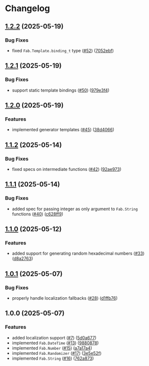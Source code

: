 # Changelog

## [1.2.2](https://github.com/Fab-Elixir/fab/compare/v1.2.1...v1.2.2) (2025-05-19)


### Bug Fixes

* fixed `Fab.Template.binding_t` type ([#52](https://github.com/Fab-Elixir/fab/issues/52)) ([7052ebf](https://github.com/Fab-Elixir/fab/commit/7052ebf090a191ad431b428550b975a6e72381fb))

## [1.2.1](https://github.com/Fab-Elixir/fab/compare/v1.2.0...v1.2.1) (2025-05-19)


### Bug Fixes

* support static template bindings ([#50](https://github.com/Fab-Elixir/fab/issues/50)) ([979e3f4](https://github.com/Fab-Elixir/fab/commit/979e3f402478cdc9057f42b234da08cfed4235af))

## [1.2.0](https://github.com/Fab-Elixir/fab/compare/v1.1.2...v1.2.0) (2025-05-19)


### Features

* implemented generator templates ([#45](https://github.com/Fab-Elixir/fab/issues/45)) ([38d4066](https://github.com/Fab-Elixir/fab/commit/38d40668d466dc50f6122f8be3ee674876cdbc7e))

## [1.1.2](https://github.com/Fab-Elixir/fab/compare/v1.1.1...v1.1.2) (2025-05-14)


### Bug Fixes

* fixed specs on intermediate functions ([#42](https://github.com/Fab-Elixir/fab/issues/42)) ([92ae973](https://github.com/Fab-Elixir/fab/commit/92ae973ffa2b7f1c4e3378fd77397b3c288bb040))

## [1.1.1](https://github.com/Fab-Elixir/fab/compare/v1.1.0...v1.1.1) (2025-05-14)


### Bug Fixes

* added spec for passing integer as only argument to `Fab.String` functions ([#40](https://github.com/Fab-Elixir/fab/issues/40)) ([c628ff9](https://github.com/Fab-Elixir/fab/commit/c628ff9c6fafeb482cb4c64920abbb3072313b78))

## [1.1.0](https://github.com/Fab-Elixir/fab/compare/v1.0.1...v1.1.0) (2025-05-12)


### Features

* added support for generating random hexadecimal numbers ([#33](https://github.com/Fab-Elixir/fab/issues/33)) ([d8a2763](https://github.com/Fab-Elixir/fab/commit/d8a2763cdf40534e5051f767e9756e3c8d4eaf9f))

## [1.0.1](https://github.com/Fab-Elixir/fab/compare/v1.0.0...v1.0.1) (2025-05-07)


### Bug Fixes

* properly handle localization fallbacks ([#28](https://github.com/Fab-Elixir/fab/issues/28)) ([d1ffb76](https://github.com/Fab-Elixir/fab/commit/d1ffb76068bdc3886221c7a91b01319425b16c4c))

## 1.0.0 (2025-05-07)


### Features

* added localization support ([#7](https://github.com/Fab-Elixir/fab/issues/7)) ([5d0a677](https://github.com/Fab-Elixir/fab/commit/5d0a677d608aa37ffc99c8b994cd3a17045d1b9d))
* implemented `Fab.DateTime` ([#13](https://github.com/Fab-Elixir/fab/issues/13)) ([9880878](https://github.com/Fab-Elixir/fab/commit/98808783f527a8ec90ffe586ca5dbb339686067a))
* implemented `Fab.Number` ([#15](https://github.com/Fab-Elixir/fab/issues/15)) ([a7a17a4](https://github.com/Fab-Elixir/fab/commit/a7a17a402091e00ddb84ae2085a73e42680fc7bf))
* implemented `Fab.Randomizer` ([#17](https://github.com/Fab-Elixir/fab/issues/17)) ([3e5e52f](https://github.com/Fab-Elixir/fab/commit/3e5e52fe915098cc00fa6cb62c9d0976e99bc0e8))
* implemented `Fab.String` ([#16](https://github.com/Fab-Elixir/fab/issues/16)) ([762a873](https://github.com/Fab-Elixir/fab/commit/762a87374a799826ab8cdc8e38cc7c87c1934c94))
